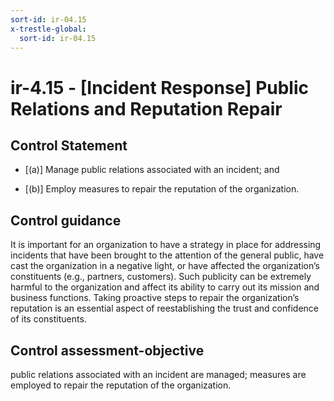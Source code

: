 ```yaml
---
sort-id: ir-04.15
x-trestle-global:
  sort-id: ir-04.15
---
```


# ir-4.15 - \[Incident Response\] Public Relations and Reputation Repair

## Control Statement

- \[(a)\] Manage public relations associated with an incident; and

- \[(b)\] Employ measures to repair the reputation of the organization.

## Control guidance

It is important for an organization to have a strategy in place for addressing incidents that have been brought to the attention of the general public, have cast the organization in a negative light, or have affected the organization’s constituents (e.g., partners, customers). Such publicity can be extremely harmful to the organization and affect its ability to carry out its mission and business functions. Taking proactive steps to repair the organization’s reputation is an essential aspect of reestablishing the trust and confidence of its constituents.

## Control assessment-objective

public relations associated with an incident are managed;
measures are employed to repair the reputation of the organization.
